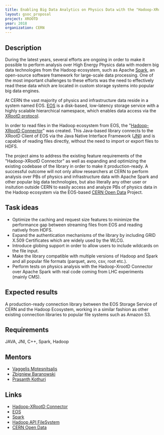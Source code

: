 ```yaml
---
title: Enabling Big Data Analytics on Physics Data with the "Hadoop-XRootD Connector" Library
layout: gsoc_proposal
project: XROOTD
year: 2018
organization: CERN
---
```


## Description
During the latest years, several efforts are ongoing in order to make it possible to perform analysis over High Energy Physics data with modern big data technologies from the Hadoop ecosystem, such as Apache [Spark](https://spark.apache.org/), an open-source software framework for large-scale data processing. One of the most important challenges to these efforts was the need to effectively read these data which are located in custom storage systems into popular big data engines.

At CERN the vast majority of physics and infrastructure data reside in a system named EOS. [EOS](https://eos.web.cern.ch/) is a disk-based, low-latency storage service with a highly scalable hierarchical namespace, which enables data access via the [XRootD protocol](http://xrootd.org/).

In order to read files in the Hadoop ecosystem from EOS, the "[Hadoop-XRootD Connector](https://github.com/cerndb/hadoop-xrootd)" was created. This Java-based library connects to the XRootD Client of EOS via the Java Native Interface Framework ([JNI](https://docs.oracle.com/javase/7/docs/technotes/guides/jni/spec/jniTOC.html)) and is capable of reading files directly, without the need to import or export files to HDFS.

The project aims to address the existing feature requirements of the "Hadoop-XRootD Connector" as well as expanding and optimizing the existing codebase of the library in order to make it production-ready. A successful outcome will not only allow researchers at CERN to perform analysis over PBs of physics and infrastructure data with Apache Spark and other popular big data technologies, but also literally any other user or insitution outside CERN to easily access and analyze PBs of physics data in the Hadoop ecosystem via the EOS-based [CERN Open Data](http://opendata.cern.ch/) Project.

## Task ideas
 * Optimize the caching and request size features to minimize the performance gap between streaming files from EOS and reading natively from HDFS.
 * Expand the authentication mechanisms of the library by including GRID X.509 Certificates which are widely used by the WLCG.
 * Introduce globing support in order to allow users to include wildcards on the file input.
 * Make the library compatible with multiple versions of Hadoop and Spark and all popular file formats (parquet, avro, csv, root etc.).
 * Perform tests on physics analysis with the Hadoop-XrootD Connector over Apache Spark with real code coming from LHC experiments (mainly CMS).

## Expected results
A production-ready connection library between the EOS Storage Service of CERN and the Hadoop Ecosystem, working in a similar fashion as other existing connection libraries to popular file systems such as Amazon S3.

## Requirements
JAVA, JNI, C++, Spark, Hadoop

## Mentors
  * [Vaggelis Motesnitsalis](mailto:vaggelis.motesnitsalis@cern.ch)
  * [Zbigniew Baranowski](mailto:zbigniew.baranowski@cern.ch)
  * [Prasanth Kothuri](mailto:prasanth.kothuri@cern.ch)
  
## Links
  * [Hadoop-XRootD Connector](https://github.com/cerndb/hadoop-xrootd)
  * [EOS](https://eos.web.cern.ch/)
  * [Spark](http://spark.apache.org)
  * [Hadoop API FileSystem](https://hadoop.apache.org/docs/r2.8.2/api/org/apache/hadoop/fs/FileSystem.html)
  * [CERN Open Data](http://opendata.cern.ch/)
